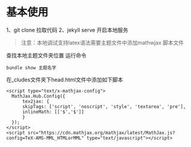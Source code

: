 # 基本使用

1、git clone 拉取代码
2、jekyll serve 开启本地服务

> 注意：本地调试支持latex语法需要主题文件中添加mathwjax 脚本文件

查找本地主题文件夹位置 运行命令

`bundle show 主题名字`

在_cludes文件夹下head.html文件中添加如下脚本

```
<script type="text/x-mathjax-config">
  MathJax.Hub.Config({
      tex2jax: {
      skipTags: ['script', 'noscript', 'style', 'textarea', 'pre'],
      inlineMath: [['$','$']]
      }
  });
</script>
<script src="https://cdn.mathjax.org/mathjax/latest/MathJax.js?config=TeX-AMS-MML_HTMLorMML" type="text/javascript"></script>
```